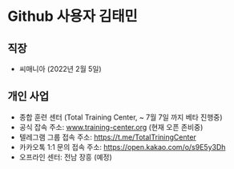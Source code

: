 # Github 사용자 김태민

## 직장
- 씨매니아 (2022년 2월 5일)

## 개인 사업
- 종합 훈련 센터 (Total Training Center, ~ 7월 7일 까지 베타 진행중)
- 공식 잡속 주소: www.training-center.org (현재 오픈 존비중)
- 텔레그램 그룹 접속 주소: https://t.me/TotalTriningCenter
- 카카오톡 1:1 문의 접속 주소: https://open.kakao.com/o/s9E5y3Dh
- 오프라인 센터: 전남 장흥 (예정)
